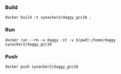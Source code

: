 ### Build
````docker build -t synacker2/daggy_gcc10 .````

### Run
````docker run --rm -u daggy -it -v $(pwd):/home/daggy synacker2/daggy_gcc10````

### Push
````docker push synacker2/daggy_gcc10````